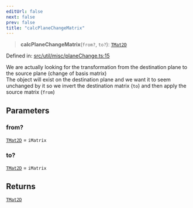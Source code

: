 ```yaml
---
editUrl: false
next: false
prev: false
title: "calcPlaneChangeMatrix"
---
```


> **calcPlaneChangeMatrix**(`from?`, `to?`): [`TMat2D`](/api/type-aliases/tmat2d/)

Defined in: [src/util/misc/planeChange.ts:15](https://github.com/fabricjs/fabric.js/blob/977f797255d8c56b5b68360b0d45bed33697d2e8/src/util/misc/planeChange.ts#L15)

We are actually looking for the transformation from the destination plane to the source plane (change of basis matrix)\
The object will exist on the destination plane and we want it to seem unchanged by it so we invert the destination matrix (`to`) and then apply the source matrix (`from`)

## Parameters

### from?

[`TMat2D`](/api/type-aliases/tmat2d/) = `iMatrix`

### to?

[`TMat2D`](/api/type-aliases/tmat2d/) = `iMatrix`

## Returns

[`TMat2D`](/api/type-aliases/tmat2d/)
